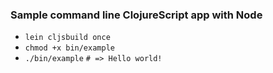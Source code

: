 ### Sample command line ClojureScript app with Node

- `lein cljsbuild once`
- `chmod +x bin/example`
- `./bin/example` `# => Hello world!`
